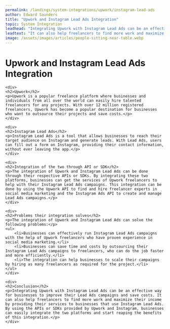 ```yaml
---
permalink: /landings/system-integrations/upwork/instagram-lead-ads
author: Edward Saunders
title: "Upwork and Instagram Lead Ads Integration"
topic: System Integration
leadhead: "Integrating Upwork with Instagram Lead Ads can be an effective way for businesses to improve their Lead Ads campaigns and save costs"
leadtext: "It can also help freelancers to find more work and maximize their income by providing their services to businesses that use Instagram Lead Ads. By using the APIs or SDKs provided by Upwork and Instagram, businesses can easily integrate the two platforms and start reaping the benefits of this integration."
image: /assets/images/articles/people-sitting-near-table.webp
---
```

<div class="arttext">	<div>
	<h1>Upwork and Instagram Lead Ads Integration</h1>
	</div>

	<div>
	<h2>Upwork</h2>
	<p>Upwork is a popular freelance platform where businesses and individuals from all over the world can easily hire talented freelancers for any projects. With over 12 million registered freelancers, Upwork has become a popular destination for businesses who want to outsource their projects and save costs.</p>
	</div>

	<div>
	<h2>Instagram Lead Ads</h2>
	<p>Instagram Lead Ads is a tool that allows businesses to reach their target audience on Instagram and generate leads. With Lead Ads, users can fill out a form on Instagram, providing their contact information, without ever leaving the app.</p>
	</div>

	<div>
	<h2>Integration of the two through API or SDK</h2>
	<p>The integration of Upwork and Instagram Lead Ads can be done through their respective APIs or SDKs. By integrating these two platforms, businesses can get the services of Upwork freelancers to help with their Instagram Lead Ads campaigns. This integration can be done by using the Upwork API to find and hire freelancer experts in social media marketing and the Instagram Ads API to create and manage Lead Ads campaigns.</p>
	</div>

	<div>
	<h2>Problems their integration solves</h2>
	<p>The integration of Upwork and Instagram Lead Ads can solve the following problems:</p>
	<ul>
		<li>Businesses can effectively run Instagram Lead Ads campaigns with the help of Upwork freelancers who have proven experience in social media marketing.</li>
		<li>Businesses can save time and costs by outsourcing their Instagram Lead Ads campaigns to freelancers, who can do the job faster and more efficiently.</li>
		<li>The integration can help businesses to scale their campaigns by hiring as many freelancers as required for the project.</li>
	</ul>
	</div>

	<div>
	<h2>Conclusion</h2>
	<p>Integrating Upwork with Instagram Lead Ads can be an effective way for businesses to improve their Lead Ads campaigns and save costs. It can also help freelancers to find more work and maximize their income by providing their services to businesses that use Instagram Lead Ads. By using the APIs or SDKs provided by Upwork and Instagram, businesses can easily integrate the two platforms and start reaping the benefits of this integration.</p>
	</div>
</div>